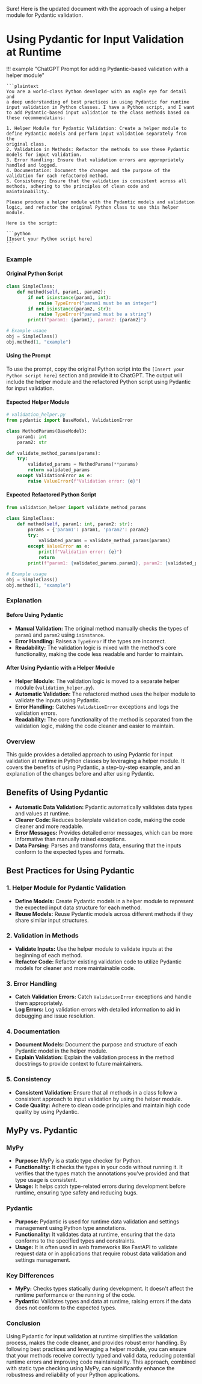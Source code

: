Sure! Here is the updated document with the approach of using a helper module for Pydantic validation.

# Using Pydantic for Input Validation at Runtime

!!! example "ChatGPT Prompt for adding Pydantic-based validation with a helper module"

    ```plaintext
    You are a world-class Python developer with an eagle eye for detail and
    a deep understanding of best practices in using Pydantic for runtime
    input validation in Python classes. I have a Python script, and I want
    to add Pydantic-based input validation to the class methods based on
    these recommendations:
    
    1. Helper Module for Pydantic Validation: Create a helper module to
    define Pydantic models and perform input validation separately from the
    original class.
    2. Validation in Methods: Refactor the methods to use these Pydantic
    models for input validation.
    3. Error Handling: Ensure that validation errors are appropriately
    handled and logged.
    4. Documentation: Document the changes and the purpose of the
    validation for each refactored method.
    5. Consistency: Ensure that the validation is consistent across all
    methods, adhering to the principles of clean code and
    maintainability.
    
    Please produce a helper module with the Pydantic models and validation 
    logic, and refactor the original Python class to use this helper module.

    Here is the script:
    
    ```python
    [Insert your Python script here]
    ```

### Example

#### Original Python Script

```python
class SimpleClass:
    def method(self, param1, param2):
        if not isinstance(param1, int):
            raise TypeError("param1 must be an integer")
        if not isinstance(param2, str):
            raise TypeError("param2 must be a string")
        print(f"param1: {param1}, param2: {param2}")

# Example usage
obj = SimpleClass()
obj.method(1, "example")
```

#### Using the Prompt

To use the prompt, copy the original Python script into the `[Insert
your Python script here]` section and provide it to ChatGPT. The output
will include the helper module and the refactored Python script using Pydantic for input
validation.

#### Expected Helper Module

```python
# validation_helper.py
from pydantic import BaseModel, ValidationError

class MethodParams(BaseModel):
    param1: int
    param2: str

def validate_method_params(params):
    try:
        validated_params = MethodParams(**params)
        return validated_params
    except ValidationError as e:
        raise ValueError(f"Validation error: {e}")
```

#### Expected Refactored Python Script

```python
from validation_helper import validate_method_params

class SimpleClass:
    def method(self, param1: int, param2: str):
        params = {'param1': param1, 'param2': param2}
        try:
            validated_params = validate_method_params(params)
        except ValueError as e:
            print(f"Validation error: {e}")
            return
        print(f"param1: {validated_params.param1}, param2: {validated_params.param2}")

# Example usage
obj = SimpleClass()
obj.method(1, "example")
```

### Explanation

#### Before Using Pydantic

- **Manual Validation:** The original method manually checks the types
  of `param1` and `param2` using `isinstance`.
- **Error Handling:** Raises a `TypeError` if the types are incorrect.
- **Readability:** The validation logic is mixed with the method's core
  functionality, making the code less readable and harder to maintain.

#### After Using Pydantic with a Helper Module

- **Helper Module:** The validation logic is moved to a separate helper
  module (`validation_helper.py`).
- **Automatic Validation:** The refactored method uses the helper module
  to validate the inputs using Pydantic.
- **Error Handling:** Catches `ValidationError` exceptions and logs the
  validation errors.
- **Readability:** The core functionality of the method is separated
  from the validation logic, making the code cleaner and easier to
  maintain.

### Overview

This guide provides a detailed approach to using Pydantic for input
validation at runtime in Python classes by leveraging a helper module.
It covers the benefits of using Pydantic, a step-by-step example, and an
explanation of the changes before and after using Pydantic.

## Benefits of Using Pydantic

- **Automatic Data Validation:** Pydantic automatically validates data
  types and values at runtime.
- **Clearer Code:** Reduces boilerplate validation code, making the code
  cleaner and more readable.
- **Error Messages:** Provides detailed error messages, which can be
  more informative than manually raised exceptions.
- **Data Parsing:** Parses and transforms data, ensuring that the inputs
  conform to the expected types and formats.

## Best Practices for Using Pydantic

### 1. Helper Module for Pydantic Validation

- **Define Models:** Create Pydantic models in a helper module to
  represent the expected input data structure for each method.
- **Reuse Models:** Reuse Pydantic models across different methods if
  they share similar input structures.

### 2. Validation in Methods

- **Validate Inputs:** Use the helper module to validate inputs at the
  beginning of each method.
- **Refactor Code:** Refactor existing validation code to utilize
  Pydantic models for cleaner and more maintainable code.

### 3. Error Handling

- **Catch Validation Errors:** Catch `ValidationError` exceptions and
  handle them appropriately.
- **Log Errors:** Log validation errors with detailed information to aid
  in debugging and issue resolution.

### 4. Documentation

- **Document Models:** Document the purpose and structure of each
  Pydantic model in the helper module.
- **Explain Validation:** Explain the validation process in the method
  docstrings to provide context to future maintainers.

### 5. Consistency

- **Consistent Validation:** Ensure that all methods in a class follow a
  consistent approach to input validation by using the helper module.
- **Code Quality:** Adhere to clean code principles and maintain high
  code quality by using Pydantic.

## MyPy vs. Pydantic

### MyPy

- **Purpose:** MyPy is a static type checker for Python.
- **Functionality:** It checks the types in your code without running
  it. It verifies that the types match the annotations you've provided
  and that type usage is consistent.
- **Usage:** It helps catch type-related errors during development
  before runtime, ensuring type safety and reducing bugs.

### Pydantic

- **Purpose:** Pydantic is used for runtime data validation and settings
  management using Python type annotations.
- **Functionality:** It validates data at runtime, ensuring that the
  data conforms to the specified types and constraints.
- **Usage:** It is often used in web frameworks like FastAPI to validate
  request data or in applications that require robust data validation
  and settings management.

### Key Differences

- **MyPy:** Checks types statically during development. It doesn't
  affect the runtime performance or the running of the code.
- **Pydantic:** Validates types and data at runtime, raising errors if
  the data does not conform to the expected types.

### Conclusion

Using Pydantic for input validation at runtime simplifies the validation
process, makes the code cleaner, and provides robust error handling. By
following best practices and leveraging a helper module, you can ensure
that your methods receive correctly typed and valid data, reducing
potential runtime errors and improving code maintainability. This
approach, combined with static type checking using MyPy, can
significantly enhance the robustness and reliability of your Python
applications.